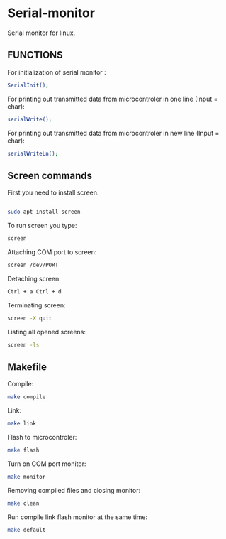 # Serial-monitor
Serial monitor for linux.

## FUNCTIONS
For initialization of serial monitor :
```bash
SerialInit();
```

For printing out transmitted data from microcontroler in one line (Input = char):
```bash
serialWrite();
```
For printing out transmitted data from microcontroler in new line (Input = char):
```bash
serialWriteLn();
```

## Screen commands

 First you need to install screen:
```bash

sudo apt install screen

```
To run screen you type:
```bash
screen
```

Attaching COM port to screen:
```bash
screen /dev/PORT
```

Detaching screen:
```bash
Ctrl + a Ctrl + d
```

Terminating screen: 
```bash
screen -X quit
```

Listing all opened screens:
```bash
screen -ls
```
## Makefile

Compile:
```bash
make compile
```

Link:
```bash
make link
```

Flash to microcontroler:
```bash
make flash
```

Turn on COM port monitor:
```bash
make monitor
```

 Removing compiled files and closing monitor:
 ```bash
 make clean
 ```

 Run compile link flash monitor at the same time:
 ```bash
 make default
 ```





